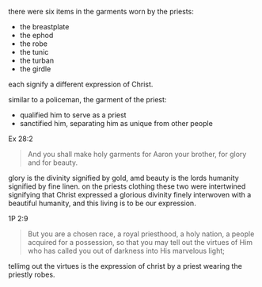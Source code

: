 there were six items in the garments worn by the priests:
- the breastplate
- the ephod
- the robe
- the tunic
- the turban
- the girdle

each signify a different expression of Christ.

similar to a policeman, the garment of the priest:
- qualified him to serve as a priest
- sanctified him, separating him as unique from other people

Ex 28:2
> And you shall make holy garments for Aaron your brother, for glory and for beauty.

glory is the divinity signified by gold, amd beauty is the lords humanity signified by fine linen. on the priests clothing these two were intertwined signifying that Christ expressed a glorious divinity finely interwoven with a beautiful humanity, and this living is to be our expression.

1P 2:9
> But you are a chosen race, a royal priesthood, a holy nation, a people acquired for a possession, so that you may tell out the virtues of Him who has called you out of darkness into His marvelous light;

tellimg out the virtues is the expression of christ by a priest wearing the priestly robes.
